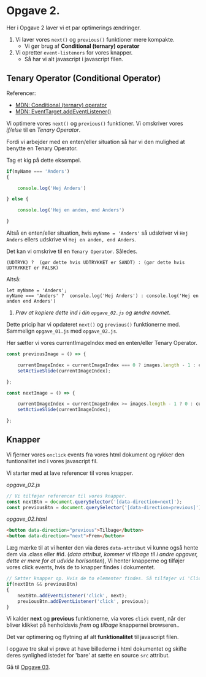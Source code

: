 # Opgave 2.

Her i Opgave 2 laver vi et par optimerings ændringer.

1. Vi laver vores ``next()`` og ``previous()`` funktioner mere kompakte.
    * Vi gør brug af **Conditional (ternary) operator**
2. Vi opretter ``event-listeners`` for vores knapper.
    * Så har vi alt javascript i javascript filen.

## Tenary Operator (Conditional Operator)

Referencer:     
* [MDN: Conditional (ternary) operator](https://developer.mozilla.org/en-US/docs/Web/JavaScript/Reference/Operators/Conditional_Operator)
* [MDN: EventTarget.addEventListener()](https://developer.mozilla.org/en-US/docs/Web/API/EventTarget/addEventListener)


Vi optimere vores ``next()`` og ``previous()`` funktioner.
Vi omskriver vores *if/else* til en *Tenary Operator*. 

Fordi vi arbejder med en enten/eller situation så har vi den mulighed at benytte en Tenary Operator.

Tag et kig på dette eksempel.

```JavaScript
if(myName === 'Anders')
{

    console.log('Hej Anders')

} else {

    console.log('Hej en anden, end Anders')

}
```
 Altså en enten/eller situation, hvis ``myName = 'Anders'`` så udskriver vi ``Hej Anders`` ellers udskrive vi ``Hej en anden, end Anders``.

Det kan vi omskrive til en `Tenary Operator`. Således.

```
(UDTRYK) ?  (gør dette hvis UDTRYKKET er SANDT) : (gør dette hvis UDTRYKKET er FALSK)
```
Altså:

```
let myName = 'Anders';
myName === 'Anders' ?  console.log('Hej Anders') : console.log('Hej en anden end Anders')
```

1. *Prøv at kopiere dette ind i din ``opgave_02.js`` og ændre navnet*.


Dette pricip har vi opdateret ``next()`` og ``previous()`` funktionerne med. Sammelign ``opgave_01.js`` med ``opgave_02.js``.

Her sætter vi vores currentImageIndex med en enten/eller Tenary Operator.

```JavaScript
const previousImage = () => {

    currentImageIndex = currentImageIndex === 0 ? images.length - 1 : currentImageIndex -= 1;
    setActiveSlide(currentImageIndex);

};

const nextImage = () => {

    currentImageIndex = currentImageIndex >= images.length - 1 ? 0 : currentImageIndex += 1;
    setActiveSlide(currentImageIndex);

};
```

## Knapper

Vi fjerner vores ``onclick`` events fra vores html dokument og rykker den funtionalitet ind i vores javascript fil.

Vi starter med at lave referencer til vores knapper.

*opgave_02.js*
```JavaScript
// Vi tilføjer referencer til vores knapper.
const nextBtn = document.querySelector('[data-direction=next]');
const previousBtn = document.querySelector('[data-direction=previous]');
```
*opgave_02.html*
```HTML 
<button data-direction="previous">Tilbage</button>
<button data-direction="next">Frem</button>
```

Læg mærke til at vi henter den via deres ``data-attribut`` vi kunne også hente dem via .class eller #id.
(*data attribut, kommer vi tilbage til i andre opgaver, dette er mere for at udvide horisonten*),
Vi henter knapperne og tilføjer vores click events, hvis de to knapper findes i dokumentet.

```JavaScript
// Sætter knapper op. Hvis de to elementer findes. Så tilføjer vi 'Click' event-listeners.
if(nextBtn && previousBtn)
{
    nextBtn.addEventListener('click', next);
    previousBtn.addEventListener('click', previous);
}
```

Vi kalder **next** og **previous** funktionerne, via vores `click` event, når der bliver klikket på henholdsvis *frem* og *tilbage* knappernei browseren..

Det var optimering og flytning af alt **funktionalitet** til javascript filen.

I opgave tre skal vi prøve at have billederne i html dokumentet og skifte deres synlighed istedet for 'bare' at sætte en source ``src`` attribut.

Gå til [Opgave 03](/opgave_03/opgave_03.md).